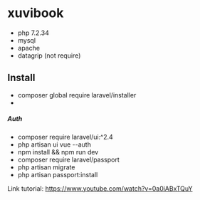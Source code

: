 # xuvibook

+ php 7.2.34 
+ mysql
+ apache
+ datagrip (not require)

## Install 
 + composer global require laravel/installer
 + 
 ##### Auth

 + composer require laravel/ui:^2.4
 + php artisan ui vue --auth
 + npm install && npm run dev
 + composer require laravel/passport
 + php artisan migrate
 + php artisan passport:install
 
 Link tutorial: https://www.youtube.com/watch?v=0a0iABxTQuY
